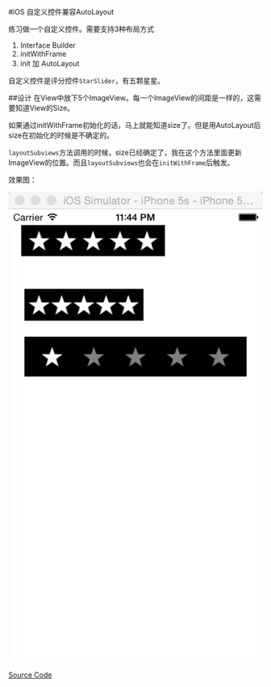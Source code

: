 #iOS 自定义控件兼容AutoLayout

练习做一个自定义控件。需要支持3种布局方式

1. Interface Builder
2. initWithFrame
3. init 加 AutoLayout

自定义控件是评分控件`StarSlider`，有五颗星星。

##设计
在View中放下5个ImageView。每一个ImageView的间距是一样的，这需要知道View的Size。

如果通过initWithFrame初始化的话，马上就能知道size了。但是用AutoLayout后size在初始化的时候是不确定的。

`layoutSubviews`方法调用的时候，size已经确定了，我在这个方法里面更新ImageView的位置。而且`layoutSubviews`也会在`initWithFrame`后触发。

效果图：

![image](./img/C73DFDA4-5B08-48C7-B14D-161EFC126723.png)

[Source Code](https://github.com/skyhacker2/StarSlider)

